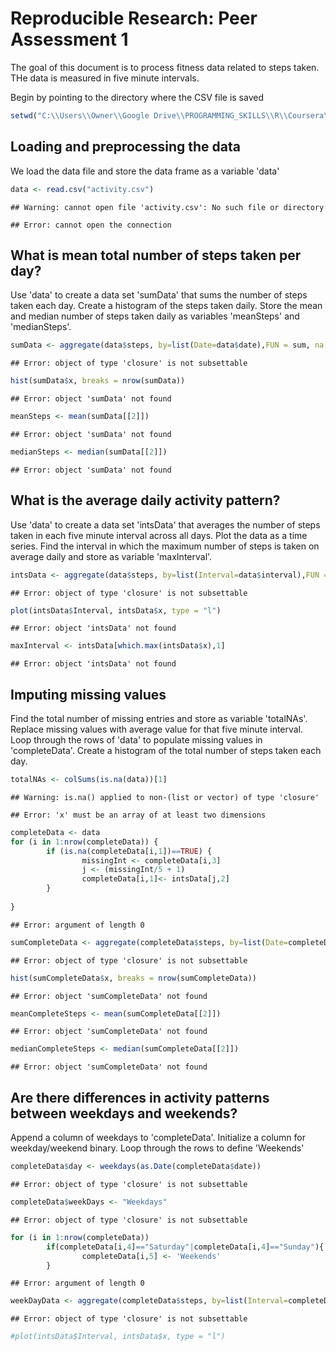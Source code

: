 # Reproducible Research: Peer Assessment 1
The goal of this document is to process fitness data related to steps taken. THe data is measured in five minute intervals.

Begin by pointing to the directory where the CSV file is saved

```r
setwd("C:\\Users\\Owner\\Google Drive\\PROGRAMMING_SKILLS\\R\\Coursera\\ReproducibleResearch\\repdata-data-activity")
```
## Loading and preprocessing the data
We load the data file and store the data frame as a variable 'data'

```r
data <- read.csv("activity.csv")
```

```
## Warning: cannot open file 'activity.csv': No such file or directory
```

```
## Error: cannot open the connection
```


## What is mean total number of steps taken per day?
Use 'data' to create a data set 'sumData' that sums the number of steps taken each day.
Create a histogram of the steps taken daily.
Store the mean and median number of steps taken daily as variables 'meanSteps' and 'medianSteps'.

```r
sumData <- aggregate(data$steps, by=list(Date=data$date),FUN = sum, na.rm = TRUE)
```

```
## Error: object of type 'closure' is not subsettable
```

```r
hist(sumData$x, breaks = nrow(sumData))
```

```
## Error: object 'sumData' not found
```

```r
meanSteps <- mean(sumData[[2]])
```

```
## Error: object 'sumData' not found
```

```r
medianSteps <- median(sumData[[2]])
```

```
## Error: object 'sumData' not found
```

## What is the average daily activity pattern?
Use 'data' to create a data set 'intsData' that averages the number of steps taken in each five minute interval across all days.
Plot the data as a time series.
Find the interval in which the maximum number of steps is taken on average daily and store as variable 'maxInterval'.

```r
intsData <- aggregate(data$steps, by=list(Interval=data$interval),FUN = mean,na.rm=TRUE)
```

```
## Error: object of type 'closure' is not subsettable
```

```r
plot(intsData$Interval, intsData$x, type = "l")
```

```
## Error: object 'intsData' not found
```

```r
maxInterval <- intsData[which.max(intsData$x),1]
```

```
## Error: object 'intsData' not found
```


## Imputing missing values
Find the total number of missing entries and store as variable 'totalNAs'.
Replace missing values with average value for that five minute interval.
Loop through the rows of 'data' to populate missing values in 'completeData'.
Create a histogram of the total number of steps taken each day.


```r
totalNAs <- colSums(is.na(data))[1]
```

```
## Warning: is.na() applied to non-(list or vector) of type 'closure'
```

```
## Error: 'x' must be an array of at least two dimensions
```

```r
completeData <- data
for (i in 1:nrow(completeData)) {
        if (is.na(completeData[i,1])==TRUE) {
                missingInt <- completeData[i,3]
                j <- (missingInt/5 + 1)
                completeData[i,1]<- intsData[j,2]
        }
        
}
```

```
## Error: argument of length 0
```

```r
sumCompleteData <- aggregate(completeData$steps, by=list(Date=completeData$date),FUN = sum, na.rm = TRUE)
```

```
## Error: object of type 'closure' is not subsettable
```

```r
hist(sumCompleteData$x, breaks = nrow(sumCompleteData))
```

```
## Error: object 'sumCompleteData' not found
```

```r
meanCompleteSteps <- mean(sumCompleteData[[2]])
```

```
## Error: object 'sumCompleteData' not found
```

```r
medianCompleteSteps <- median(sumCompleteData[[2]])
```

```
## Error: object 'sumCompleteData' not found
```



## Are there differences in activity patterns between weekdays and weekends?
Append a column of weekdays to 'completeData'.
Initialize a column for weekday/weekend binary.
Loop through the rows to define 'Weekends'

```r
completeData$day <- weekdays(as.Date(completeData$date))
```

```
## Error: object of type 'closure' is not subsettable
```

```r
completeData$weekDays <- "Weekdays"
```

```
## Error: object of type 'closure' is not subsettable
```

```r
for (i in 1:nrow(completeData))
        if(completeData[i,4]=="Saturday"|completeData[i,4]=="Sunday"){
                completeData[i,5] <- 'Weekends'
        }
```

```
## Error: argument of length 0
```

```r
weekDayData <- aggregate(completeData$steps, by=list(Interval=completeData$interval,Weekdays=completeData$weekDays),FUN = mean,na.rm=TRUE)
```

```
## Error: object of type 'closure' is not subsettable
```

```r
#plot(intsData$Interval, intsData$x, type = "l")
```
                
